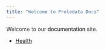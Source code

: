 ```yaml
---
title: "Welcome to Proledata Docs"
---
```


Welcome to our documentation site.


- [Health](/health.html)
